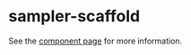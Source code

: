 sampler-scaffold
================

See the [component page](https://polymer.github.io/sampler-scaffold) for more information.
